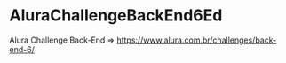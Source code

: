 # AluraChallengeBackEnd6Ed
Alura Challenge Back-End => https://www.alura.com.br/challenges/back-end-6/
